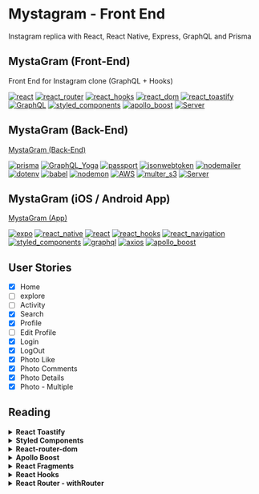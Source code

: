 # Mystagram - Front End

Instagram replica with React, React Native, Express, GraphQL and Prisma

## MystaGram (Front-End)

Front End for Instagram clone (GraphQL + Hooks)

[![react](https://img.shields.io/badge/react-16.9.0-blue.svg)](https://shields.io/) [![react_router](https://img.shields.io/badge/react_router-5.0.1-blue.svg)](https://shields.io/) [![react_hooks](https://img.shields.io/badge/react_hooks-0.5.0-blue.svg)](https://shields.io/) [![react_dom](https://img.shields.io/badge/react_dom-16.9.0-blue.svg)](https://shields.io/) [![react_toastify](https://img.shields.io/badge/react_toastify-5.3.2-blue.svg)](https://shields.io/) [![GraphQL](https://img.shields.io/badge/GraphQL-14.5.0-blue.svg)](https://shields.io/) [![styled_components](https://img.shields.io/badge/styled_components-4.3.2-blue.svg)](https://shields.io/) [![apollo_boost](https://img.shields.io/badge/apollo_boost-0.4.4-blue.svg)](https://shields.io/) [![Server](https://img.shields.io/badge/Server-Netlify-blue.svg)](https://shields.io/)

## MystaGram (Back-End)

<a href="https://github.com/PureDevPer/MystaGram">MystaGram (Back-End)</a>

[![prisma](https://img.shields.io/badge/prisma-1.34.8-green.svg)](https://shields.io/) [![GraphQL_Yoga](https://img.shields.io/badge/GraphQL_Yoga-1.18.1-green.svg)](https://shields.io/) [![passport](https://img.shields.io/badge/passport-0.4.0-green.svg)](https://shields.io/) [![jsonwebtoken](https://img.shields.io/badge/jsonwebtoken-8.5.1-green.svg)](https://shields.io/) [![nodemailer](https://img.shields.io/badge/nodemailer-6.3.0-green.svg)](https://shields.io/) [![dotenv](https://img.shields.io/badge/dotenv-8.0.0-green.svg)](https://shields.io/) [![babel](https://img.shields.io/badge/babel-7.5.5-green.svg)](https://shields.io/) [![nodemon](https://img.shields.io/badge/nodemon-1.19.1-green.svg)](https://shields.io/) [![AWS](https://img.shields.io/badge/AWS-S3-green.svg)](https://shields.io/) [![multer_s3](https://img.shields.io/badge/multer_s3-2.9.0-green.svg)](https://shields.io/) [![Server](https://img.shields.io/badge/Server-Heroku-green.svg)](https://shields.io/)

## MystaGram (iOS / Android App)

<a href="https://github.com/PureDevPer/Mystagram-App">MystaGram (App)</a>

[![expo](https://img.shields.io/badge/expo-34.0.1-ff69b4.svg)](https://shields.io/) [![react_native](https://img.shields.io/badge/react_native-0.60-ff69b4.svg)](https://shields.io/) [![react](https://img.shields.io/badge/react-16.8.3-ff69b4.svg)](https://shields.io/) [![react_hooks](https://img.shields.io/badge/react_hooks-0.5.0-ff69b4.svg)](https://shields.io/) [![react_navigation](https://img.shields.io/badge/react_navigation-3.12.1-ff69b4.svg)](https://shields.io/) [![styled_components](https://img.shields.io/badge/styled_components-4.3.2-ff69b4.svg)](https://shields.io/) [![graphql](https://img.shields.io/badge/graphql-14.5.3-ff69b4.svg)](https://shields.io/) [![axios](https://img.shields.io/badge/axios-0.19.0-ff69b4.svg)](https://shields.io/) [![apollo_boost](https://img.shields.io/badge/apollo_boost-0.4.4-ff69b4.svg)](https://shields.io/)

## User Stories

- [x] Home
- [ ] explore
- [ ] Activity
- [x] Search
- [x] Profile
- [ ] Edit Profile
- [x] Login
- [x] LogOut
- [x] Photo Like
- [x] Photo Comments
- [x] Photo Details
- [x] Photo - Multiple

## Reading

<details><summary><b>React Toastify</b></summary>
<p>
- React Toastify: https://www.npmjs.com/package/react-toastify
</p>
</details>

<details><summary><b>Styled Components</b></summary>
<p>

- `ThemeProvider`: A helper component for theming. Injects the theme into all styled components anywhere beneath it in the component tree. https://www.styled-components.com/docs/api#themeprovider
- `theme`: An object that will be injected as `theme` into all interpolations in styled components beneath the provider
- createGlobalStyle: A helper function to generate a special `StyledComponent` that handles global styles. Normally, styled components are automatically scoped to a local CSS class and therefore isolated from other components. In the case of `createGlobalStyle`, this limitation is removed and things like CSS resets or base stylesheets can be applied. https://www.styled-components.com/docs/api#createglobalstyle

</p>
</details>

<details><summary><b>React-router-dom</b></summary>
<p>

- https://reacttraining.com/react-router/web/guides/basic-components
- `<Route>`: Route matching is done by comparing a `<Route>`'s path prop to the current location’s pathname. When a `<Route>` matches it will render its content and when it does not match, it will render null. A `<Route>` with no path will always match.
- `<Switch>`: The `<Switch>` component is used to group `<Route>`s together. The `<Switch>` is not required for grouping `<Route>`s, but it can be quite useful.
- Route Component: https://reacttraining.com/react-router/web/api/Route
  - component: A React component to render only when the location matches. It will be rendered with route props. https://reacttraining.com/react-router/web/api/Route/component
  - exact(bool): When true, will only match if the path matches the location.pathname exactly. https://reacttraining.com/react-router/web/api/Route/exact-bool

### HashRouter vs BrowserRouter

- https://stackoverflow.com/questions/51974369/hashrouter-vs-browserrouter
- `HashRouter`: It uses URL hash, it puts no limitations on supported browsers or web server. Server-side routing is independent from client-side routing. https://reacttraining.com/react-router/web/api/HashRouter
- `BrowserRouter`: It uses history API, i.e. it's unavailable for legacy browsers (IE 9 and lower and contemporaries). Client-side React application is able to maintain clean routes like example.com/react/route but needs to be backed by web server. https://reacttraining.com/react-router/web/api/BrowserRouter

</p>
</details>

<details><summary><b>Apollo Boost</b></summary>
<p>

- https://github.com/apollographql/apollo-client/tree/master/packages/apollo-boost

- ApolloClient is connected to your app

</p>
</details>

<details><summary><b>React Fragments</b></summary>
<p>

https://reactjs.org/docs/fragments.html

- `Fragments`: A common pattern in React is for a component to return multiple elements. Fragments let you group a list of children without adding extra nodes to the DOM.

</p>
</details>

<details><summary><b>React Hooks</b></summary>
<p>

https://reactjs.org/docs/hooks-overview.html

- `useState` is a Hook (we’ll talk about what this means in a moment). We call it inside a function component to add some local state to it. React will preserve this state between re-renders.
- `useState` returns a pair: the current state value and a function that lets you update it. You can call this function from an event handler or somewhere else.

- Array Destructuring: https://developer.mozilla.org/en-US/docs/Web/JavaScript/Reference/Operators/Destructuring_assignment#Array_destructuring

  </p>
  </details>

<details><summary><b>React Router - withRouter</b></summary>
<p>

https://reacttraining.com/react-router/core/api/withRouter

You can get access to the `history` object’s properties and the closest `<Route>'s match` via the withRouter higher-order component. withRouter will pass updated match, location, and history props to the wrapped component whenever it renders.

  </p>
  </details>
